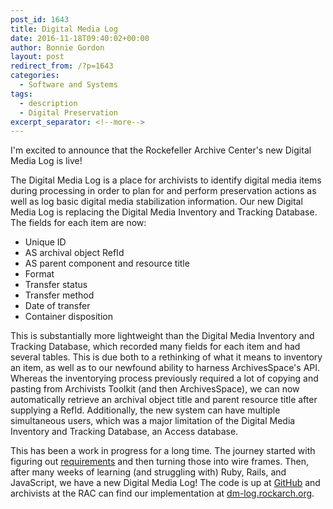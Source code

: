 ```yaml
---
post_id: 1643
title: Digital Media Log
date: 2016-11-18T09:40:02+00:00
author: Bonnie Gordon
layout: post
redirect_from: /?p=1643
categories:
  - Software and Systems
tags:
  - description
  - Digital Preservation
excerpt_separator: <!--more-->
---
```

I'm excited to announce that the Rockefeller Archive Center's new Digital Media Log is live!<!--more-->

The Digital Media Log is a place for archivists to identify digital media items during processing in order to plan for and perform preservation actions as well as log basic digital media stabilization information. Our new Digital Media Log is replacing the Digital Media Inventory and Tracking Database. The fields for each item are now:

* Unique ID
* AS archival object RefId
* AS parent component and resource title
* Format
* Transfer status
* Transfer method
* Date of transfer
* Container disposition

This is substantially more lightweight than the Digital Media Inventory and Tracking Database, which recorded many fields for each item and had several tables. This is due both to a rethinking of what it means to inventory an item, as well as to our newfound ability to harness ArchivesSpace's API. Whereas the inventorying process previously required a lot of copying and pasting from Archivists Toolkit (and then ArchivesSpace), we can now automatically retrieve an archival object title and parent resource title after supplying a RefId. Additionally, the new system can have multiple simultaneous users, which was a major limitation of the Digital Media Inventory and Tracking Database, an Access database.

This has been a work in progress for a long time. The journey started with figuring out [requirements](https://docs.google.com/document/d/1jFP4O8jgl236PcpP-vqaT6qJNmPi9GXKbAJFDXXuoJo/edit?usp=sharing) and then turning those into wire frames. Then, after many weeks of learning (and struggling with) Ruby, Rails, and JavaScript, we have a new Digital Media Log! The code is up at [GitHub](https://github.com/RockefellerArchiveCenter/dm_log) and archivists at the RAC can find our implementation at [dm-log.rockarch.org](http://dm-log.rockarch.org).
